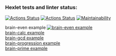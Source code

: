 ### Hexlet tests and linter status:
[![Actions Status](https://github.com/BenGunn87/php-project-lvl1/workflows/hexlet-check/badge.svg)](https://github.com/BenGunn87/php-project-lvl1/actions)
[![Actions Status](https://github.com/BenGunn87/php-project-lvl1/workflows/Linter/badge.svg)](https://github.com/BenGunn87/php-project-lvl1/actions)
[![Maintainability](https://api.codeclimate.com/v1/badges/036d17f4a3cf3b813a78/maintainability)](https://codeclimate.com/github/BenGunn87/php-project-lvl1/maintainability)

brain-even example
[![brain-even example](https://asciinema.org/a/oAnmcllDGzsHhePPtPDtMmKjx.svg)](https://asciinema.org/a/oAnmcllDGzsHhePPtPDtMmKjx)  
[brain-calc example](https://asciinema.org/a/Sv49aAWFhuu9yg5fFZw3i8nVF)  
[brain-gcd example](https://asciinema.org/a/IIwVXpZuHWqM11CzRfPNbYQRQ)  
[brain-progression example](https://asciinema.org/a/yayTj4Yd26DCCyFQXgLmw36cx)  
[brain-prime example](https://asciinema.org/a/iyWxfnmht6x13cQdbVRhhJ1MO)